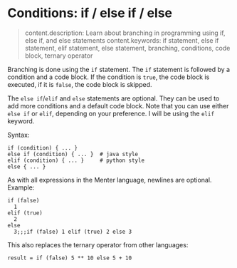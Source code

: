 # Conditions: if / else if / else

> content.description: Learn about branching in programming using if, else if, and else statements
> content.keywords: if statement, else if statement, elif statement, else statement, branching, conditions, code block, ternary operator

Branching is done using the `if` statement. The `if` statement is followed by a condition and a code block. If the
condition is `true`, the code block is executed, if it is `false`, the code block is skipped.

The `else if`/`elif` and `else` statements are optional. They can be used to add more conditions and a default code
block. Note that you can use either `else if` or `elif`, depending on your preference. I will be using the `elif`
keyword.

Syntax:

```static
if (condition) { ... }
else if (condition) { ... }  # java style
elif (condition) { ... }     # python style
else { ... }
```

As with all expressions in the Menter language, newlines are optional. Example:

```result=2;;;2
if (false)
  1
elif (true)
  2
else
  3;;;if (false) 1 elif (true) 2 else 3
```

This also replaces the ternary operator from other languages:

```result=15
result = if (false) 5 ** 10 else 5 + 10
```
